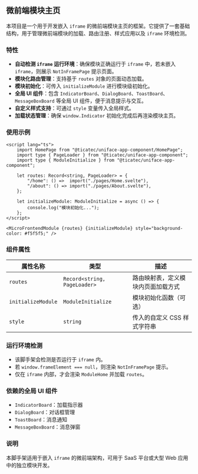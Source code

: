 

## 微前端模块主页

本项目是一个用于开发嵌入 `iframe` 的微前端模块主页的框架。它提供了一套基础结构，用于管理微前端模块的加载、路由注册、样式应用以及 `iframe` 环境检测。

### 特性

- **自动检测 `iframe` 运行环境**：确保模块正确运行于 `iframe` 中，若未嵌入 `iframe`，则展示 `NotInFramePage` 提示页面。
- **模块化路由管理**：支持基于 `routes` 对象的页面动态加载。
- **模块初始化**：可传入 `initializeModule` 进行模块级初始化。
- **全局 UI 组件**：包含 `IndicatorBoard`、`DialogBoard`、`ToastBoard`、`MessageBoxBoard` 等全局 UI 组件，便于消息提示与交互。
- **自定义样式支持**：可通过 `style` 变量传入全局样式。
- **加载状态管理**：确保 `window.Indicator` 初始化完成后再渲染模块主页。


### 使用示例

```svelte
<script lang="ts">
    import HomePage from "@ticatec/uniface-app-component/HomePage";
    import type { PageLoader } from "@ticatec/uniface-app-component";
    import type { ModuleInitialize } from "@ticatec/uniface-app-component";
    
    let routes: Record<string, PageLoader> = {
        "/home": () =>  import("./pages/Home.svelte"),
        "/about": () => import("./pages/About.svelte"),
    };
    
    let initializeModule: ModuleInitialize = async () => {
        console.log("模块初始化...");
    };
</script>

<MicroFrontendModule {routes} {initializeModule} style="background-color: #f5f5f5;" />
```

### 组件属性

| 属性名称 | 类型 | 描述 |
|----------|------|------|
| `routes` | `Record<string, PageLoader>` | 路由映射表，定义模块内页面加载方式 |
| `initializeModule` | `ModuleInitialize` | 模块初始化函数（可选） |
| `style` | `string` | 传入的自定义 CSS 样式字符串 |

### 运行环境检测

- 该脚手架会检测是否运行于 `iframe` 内。
- 若 `window.frameElement === null`，则渲染 `NotInFramePage` 提示。
- 仅在 `iframe` 内部，才会渲染 `ModuleHome` 并加载 `routes`。

### 依赖的全局 UI 组件

- `IndicatorBoard`：加载指示器
- `DialogBoard`：对话框管理
- `ToastBoard`：消息通知
- `MessageBoxBoard`：消息弹窗

### 说明

本脚手架适用于嵌入 `iframe` 的微前端架构，可用于 SaaS 平台或大型 Web 应用中的独立模块开发。

